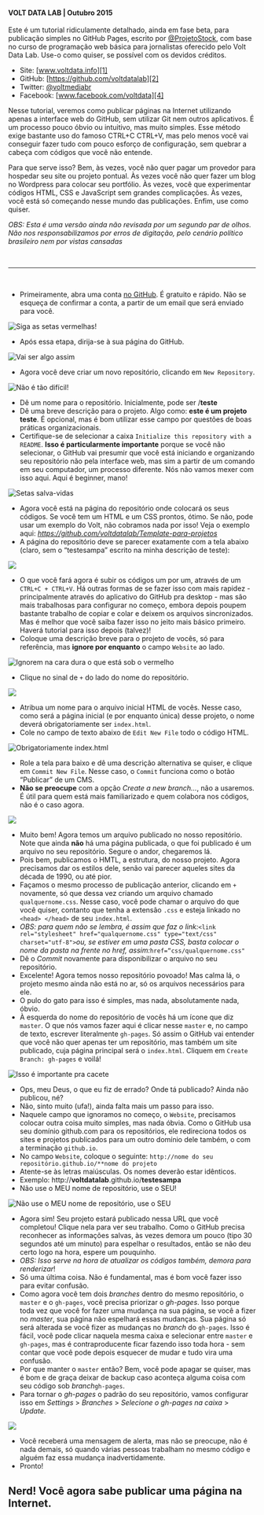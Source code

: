 #### VOLT DATA LAB | Outubro 2015

Este é um tutorial ridiculamente detalhado, ainda em fase beta, para publicação simples no GitHub Pages, escrito por [@ProjetoStock][0], com base no curso de programação web básica para jornalistas oferecido pelo Volt Data Lab. Use-o como quiser, se possível com os devidos créditos.

* Site: [www.voltdata.info][1]
* GitHub: [https://github.com/voltdatalab][2]
* Twitter: [@voltmediabr][3]
* Facebook: [www.facebook.com/voltdata][4]


Nesse tutorial, veremos como publicar páginas na Internet utilizando apenas a interface web do GitHub, sem utilizar Git nem outros aplicativos. É um processo pouco óbvio ou intuitivo, mas muito simples. Esse método exige bastante uso do famoso CTRL+C CTRL+V, mas pelo menos você vai conseguir fazer tudo com pouco esforço de configuração, sem quebrar a cabeça com códigos que você não entende.

Para que serve isso? Bem, às vezes, você não quer pagar um provedor para hospedar seu site ou projeto pontual. Às vezes você não quer fazer um blog no Wordpress para colocar seu portfólio. Às vezes, você que experimentar códigos HTML, CSS e JavaScript sem grandes complicações. Às vezes, você está só começando nesse mundo das publicações. Enfim, use como quiser.

*OBS: Esta é uma versão ainda não revisada por um segundo par de olhos. Não nos responsabilizamos por erros de digitação, pelo cenário político brasileiro nem por vistas cansadas*


<br>

- - -
<br>

* Primeiramente, abra uma conta [no GitHub][5]. É gratuito e rápido. Não se esqueça de confirmar a conta, a partir de um email que será enviado para você.



![Siga as setas vermelhas!][6]

* Após essa etapa, dirija-se à sua página do GitHub.



![Vai ser algo assim][7]

* Agora você deve criar um novo repositório, clicando em `New Repository`.



![Não é tão difícil!][8]

* Dê um nome para o repositório. Inicialmente, pode ser /**teste**
* Dê uma breve descrição para o projeto. Algo como: **este é um projeto teste**. É opcional, mas é bom utilizar esse campo por questões de boas práticas organizacionais.
* Certifique-se de selecionar a caixa `Initialize this repository with a README`. **Isso é particularmente importante** porque se você não selecionar, o GitHub vai presumir que você está iniciando e organizando seu repositório não pela interface web, mas sim a partir de um comando em seu computador, um processo diferente. Nós não vamos mexer com isso aqui. Aqui é beginner, mano!



![Setas salva-vidas][9]

* Agora você está na página do repositório onde colocará os seus códigos. Se você tem um HTML e um CSS prontos, ótimo. Se não, pode usar um exemplo do Volt, não cobramos nada por isso! Veja o exemplo aqui: _https://github.com/voltdatalab/Template-para-projetos_
* A página do repositório deve se parecer exatamente com a tela abaixo (claro, sem o “testesampa” escrito na minha descrição de teste):



![][10]

* O que você fará agora é subir os códigos um por um, através de um `CTRL+C + CTRL+V`. Há outras formas de se fazer isso com mais rapidez - principalmente através do aplicativo do GitHub pra desktop - mas são mais trabalhosas para configurar no começo, embora depois poupem bastante trabalho de copiar e colar e deixem os arquivos sincronizados. Mas é melhor que você saiba fazer isso no jeito mais básico primeiro. Haverá tutorial para isso depois (talvez)!
* Coloque uma descrição breve para o projeto de vocês, só para referência, mas **ignore por enquanto** o campo `Website` ao lado.



![Ignorem na cara dura o que está sob o vermelho][11]

* Clique no sinal de `+` do lado do nome do repositório.



![][12]

* Atribua um nome para o arquivo inicial HTML de vocês. Nesse caso, como será a página inicial (e por enquanto única) desse projeto, o nome deverá obrigatoriamente ser `index.html`.
* Cole no campo de texto abaixo de `Edit New File` todo o código HTML.



![Obrigatoriamente <em>index.html</em>][13]

* Role a tela para baixo e dê uma descrição alternativa se quiser, e clique em `Commit New File`. Nesse caso, o `Commit` funciona como o botão “Publicar” de um CMS.
* **Não se preocupe** com a opção _Create a new branch…_, não a usaremos. É útil para quem está mais familiarizado e quem colabora nos códigos, não é o caso agora.



![][14]

* Muito bem! Agora temos um arquivo publicado no nosso repositório. Note que ainda **não** há uma página publicada, o que foi publicado é um arquivo no seu repositório. Segure o andor, chegaremos lá.
* Pois bem, publicamos o HMTL, a estrutura, do nosso projeto. Agora precisamos dar os estilos dele, senão vai parecer aqueles sites da década de 1990, ou até pior.
* Façamos o mesmo processo de publicação anterior, clicando em `+` novamente, só que dessa vez criando um arquivo chamado `qualquernome.css`. Nesse caso, você pode chamar o arquivo do que você quiser, contanto que tenha a extensão `.css` e esteja linkado no `<head> </head>` de seu `index.html`.
* _OBS: para quem não se lembra, é assim que faz o link:_`<link rel="stylesheet" href="qualquernome.css" type="text/css" charset="utf-8">`_ou, se estiver em uma pasta CSS, basta colocar o nome da pasta na frente no href, assim:_`href=“css/qualquernome.css"`
* Dê o _Commit_ novamente para disponibilizar o arquivo no seu repositório.
* Excelente! Agora temos nosso repositório povoado! Mas calma lá, o projeto mesmo ainda não está no ar, só os arquivos necessários para ele.
* O pulo do gato para isso é simples, mas nada, absolutamente nada, óbvio.
* À esquerda do nome do repositório de vocês há um ícone que diz `master`. O que nós vamos fazer aqui é clicar nesse `master` e, no campo de texto, escrever literalmente `gh-pages`. Só assim o GitHub vai entender que você não quer apenas ter um repositório, mas também um site publicado, cuja página principal será o `index.html`. Cliquem em `Create Branch: gh-pages` e voilá!



![Isso é importante pra cacete][15]

* Ops, meu Deus, o que eu fiz de errado? Onde tá publicado? Ainda não publicou, né?
* Não, sinto muito (ufa!), ainda falta mais um passo para isso.
* Naquele campo que ignoramos no começo, o `Website`, precisamos colocar outra coisa muito simples, mas nada óbvia. Como o GitHub usa seu domínio github.com para os repositórios, ele redireciona todos os sites e projetos publicados para um outro domínio dele também, o com a terminação `github.io`.
* No campo `Website`, coloque o seguinte: `http://nome do seu repositório.github.io/**nome do projeto`
* Atente-se às letras maiúsculas. Os nomes deverão estar idênticos.
* Exemplo: http://**voltdatalab**.github.io/**testesampa**
* Não use o MEU nome de repositório, use o SEU!



![Não use o MEU nome de repositório, use o SEU][16]

* Agora sim! Seu projeto estará publicado nessa URL que você completou! Clique nela para ver seu trabalho. Como o GitHub precisa reconhecer as informações salvas, às vezes demora um pouco (tipo 30 segundos até um minuto) para espelhar o resultados, então se não deu certo logo na hora, espere um pouquinho.
* _OBS: Isso serve na hora de atualizar os códigos também, demora para renderizar_!
* Só uma última coisa. Não é fundamental, mas é bom você fazer isso para evitar confusão.
* Como agora você tem dois _branches_ dentro do mesmo repositório, o `master` e o `gh-pages`, você precisa priorizar o _gh-pages_. Isso porque toda vez que você for fazer uma mudança na sua página, se você a fizer no _master_, sua página não espelhará essas mudanças. Sua página só será alterada se você fizer as mudanças no _branch_ do `gh-pages`. Isso é fácil, você pode clicar naquela mesma caixa e selecionar entre `master` e `gh-pages`, mas é contraproducente ficar fazendo isso toda hora - sem contar que você pode depois esquecer de mudar e tudo vira uma confusão.
* Por que manter o `master` então? Bem, você pode apagar se quiser, mas é bom e de graça deixar de backup caso aconteça alguma coisa com seu código sob _branch_`gh-pages`.
* Para tornar o _gh-pages_ o padrão do seu repositório, vamos configurar isso em _Settings_ > _Branches_ > _Selecione o gh-pages na caixa_ > _Update_.



![][17]

* Você receberá uma mensagem de alerta, mas não se preocupe, não é nada demais, só quando várias pessoas trabalham no mesmo código e alguém faz essa mudança inadvertidamente.
* Pronto!


## Nerd! Você agora sabe publicar uma página na Internet.

[0]: http://twitter.com/ProjetoStock
[1]: http://voltdata.info
[2]: https://github.com/voltdatalab
[3]: http://twitter.com/voltmediabr
[4]: http://facebook.com/voltdata
[5]: http://github.com
[6]: https://c1.staticflickr.com/1/719/22346475599_db39a9422d_z.jpg
[7]: https://c1.staticflickr.com/1/607/22544467521_46c261e0cd_z.jpg
[8]: https://c2.staticflickr.com/6/5636/22507327496_b147043129_o.png
[9]: https://c2.staticflickr.com/6/5655/22345977598_c7a2a5f6c3_z.jpg
[10]: https://c2.staticflickr.com/6/5739/22345360900_9b698a4ffa_z.jpg
[11]: https://c1.staticflickr.com/1/690/22519805902_c437a365f6_z.jpg
[12]: https://c1.staticflickr.com/1/590/22533313525_b7fc3c1a3d_o.png
[13]: https://c2.staticflickr.com/6/5768/22507327876_fc823a3103_o.png
[14]: https://c2.staticflickr.com/6/5677/22507327956_9550904276_b.jpg
[15]: https://c2.staticflickr.com/6/5720/22519803312_2c0f356197_o.png
[16]: https://c1.staticflickr.com/1/658/22519803402_5213812875_b.jpg
[17]: https://c1.staticflickr.com/1/733/21910569724_eb3275bddf_b.jpg
